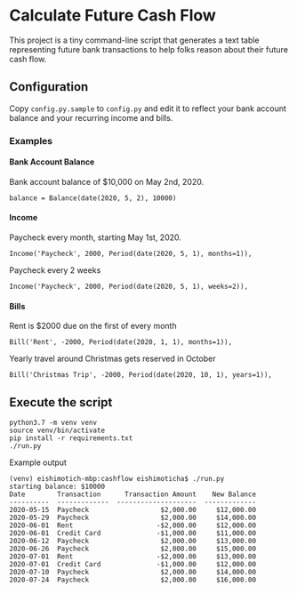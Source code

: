 # Calculate Future Cash Flow
This project is a tiny command-line script that generates a text table representing future bank transactions to
help folks reason about their future cash flow.

## Configuration
Copy `config.py.sample` to `config.py` and edit it to reflect your bank account balance and your recurring income and bills.

### Examples
#### Bank Account Balance
Bank account balance of $10,000 on May 2nd, 2020.
```
balance = Balance(date(2020, 5, 2), 10000)
```
#### Income
Paycheck every month, starting May 1st, 2020.
```
Income('Paycheck', 2000, Period(date(2020, 5, 1), months=1)),
```
Paycheck every 2 weeks
```
Income('Paycheck', 2000, Period(date(2020, 5, 1), weeks=2)),
```

#### Bills
Rent is $2000 due on the first of every month
```
Bill('Rent', -2000, Period(date(2020, 1, 1), months=1)),
```

Yearly travel around Christmas gets reserved in October
```
Bill('Christmas Trip', -2000, Period(date(2020, 10, 1), years=1)),
```

## Execute the script
```
python3.7 -m venv venv
source venv/bin/activate
pip install -r requirements.txt 
./run.py
```

Example output
```
(venv) eishimotich-mbp:cashflow eishimoticha$ ./run.py 
starting balance: $10000
Date        Transaction      Transaction Amount    New Balance
----------  -------------  --------------------  -------------
2020-05-15  Paycheck                  $2,000.00     $12,000.00
2020-05-29  Paycheck                  $2,000.00     $14,000.00
2020-06-01  Rent                     -$2,000.00     $12,000.00
2020-06-01  Credit Card              -$1,000.00     $11,000.00
2020-06-12  Paycheck                  $2,000.00     $13,000.00
2020-06-26  Paycheck                  $2,000.00     $15,000.00
2020-07-01  Rent                     -$2,000.00     $13,000.00
2020-07-01  Credit Card              -$1,000.00     $12,000.00
2020-07-10  Paycheck                  $2,000.00     $14,000.00
2020-07-24  Paycheck                  $2,000.00     $16,000.00
```
